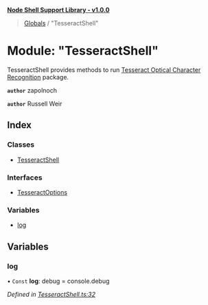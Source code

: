 **[Node Shell Support Library - v1.0.0](../README.md)**

> [Globals](../globals.md) / "TesseractShell"

# Module: "TesseractShell"

TesseractShell provides methods to run [Tesseract Optical Character Recognition](https://github.com/tesseract-ocr/tesseract)
package.

**`author`** zapolnoch

**`author`** Russell Weir

## Index

### Classes

* [TesseractShell](../classes/_tesseractshell_.tesseractshell.md)

### Interfaces

* [TesseractOptions](../interfaces/_tesseractshell_.tesseractoptions.md)

### Variables

* [log](_tesseractshell_.md#log)

## Variables

### log

• `Const` **log**: debug = console.debug

*Defined in [TesseractShell.ts:32](https://github.com/Madrok/node-shell-support/blob/6f684a9/src/TesseractShell.ts#L32)*
